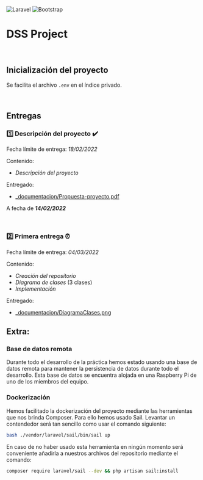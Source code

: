 ![Laravel](https://img.shields.io/badge/laravel-%23FF2D20.svg?style=for-the-badge&logo=laravel&logoColor=white)
![Bootstrap](https://img.shields.io/badge/bootstrap-%23563D7C.svg?style=for-the-badge&logo=bootstrap&logoColor=white)

# DSS Project

<br>

## Inicialización del proyecto

Se facilita el archivo ```.env``` en el índice privado.

<br>

## Entregas

### :one: Descripción del proyecto ✔️

Fecha límite de entrega: _18/02/2022_

Contenido: 
- _Descripción del proyecto_

Entregado: 
- [\_documentacion/Propuesta-proyecto.pdf](https://github.com/JosueGarciaAsensi/DSS/blob/main/_documentacion/Propuesta-proyecto.pdf)

A fecha de **_14/02/2022_**

<br>

### :two: Primera entrega ⏰

Fecha límite de entrega: _04/03/2022_

Contenido:
- _Creación del repositorio_
- _Diagrama de clases_ (3 clases)
- _Implementación_

Entregado:
- [\_documentacion/DiagramaClases.png](https://github.com/JosueGarciaAsensi/DSS/blob/main/_documentacion/DiagramaClases.png)

## Extra:

### Base de datos remota

Durante todo el desarrollo de la práctica hemos estado usando una base de datos remota para mantener la persistencia de datos durante todo el desarrollo. Esta base de datos se encuentra alojada en una Raspberry Pi de uno de los miembros del equipo.

### Dockerización

Hemos facilitado la dockerización del proyecto mediante las herramientas que nos brinda Composer. Para ello hemos usado Sail. Levantar un contendedor será tan sencillo como usar el comando siguiente:

```bash
bash ./vendor/laravel/sail/bin/sail up
```

En caso de no haber usado esta herramienta en ningún momento será conveniente añadirla a nuestros archivos del repositorio mediante el comando:

```bash
composer require laravel/sail --dev && php artisan sail:install
```
